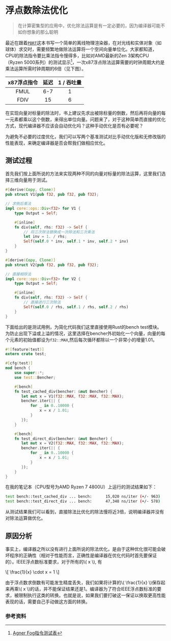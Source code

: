 # 浮点数除法优化

> 在计算密集型的应用中，优化除法运算是有一定必要的，因为编译器可能不如你想象的那么聪明

最近在跟着[`PBRT`]这本书写一个简单的离线物理渲染器，在对光线和实体对象（如球体）求交时，需要频繁地做除法运算将一个空间向量单位化。大家都知道，CPU的除法指令要比乘法指令慢得多，比如对AMD最新的Zen 3架构CPU（Ryzen 5000系列）的测试显示[^1]，一次x87浮点除法运算需要的时钟周期大约是乘法运算所需时钟周期的6倍（见下图）。

[`PBRT`]: https://www.pbr-book.org/3ed-2018/contents

| x87浮点指令 | 延迟 | 1 / 吞吐量 |
| :-:         | :-:  | :-:        |
| FMUL        | 6-7  | 1          |
| FDIV        | 15   | 6          |

在实现向量对标量的除法时，书上建议先求出被除标量的倒数，然后再将向量的每一元素都乘以这个倒数，来得出单位向量。问题来了，对于这种简单而直接的优化方式，现代编译器不应该会自动优化吗？这种手动优化是否有必要呢？

为避免不必要的过度优化，我们可以写两个基准测试对比手动优化版和无修改版的性能表现，来确定编译器是否会帮我们做相应优化。

## 测试过程

首先我们按上面所说的方法来实现两种不同的向量对标量的除法运算，这里我们选择三维向量用于测试。

```rust
#[derive(Copy, Clone)]
pub struct V1(pub f32, pub f32, pub f32);

// 求倒后乘法
impl core::ops::Div<f32> for V1 {
    type Output = Self;

    #[inline]
    fn div(self, rhs: f32) -> Self {
        // 将三次除法替换成一次除法和三次乘法
        let inv = 1. / rhs;
        Self(self.0 * inv, self.1 * inv, self.2 * inv)
    }
}

#[derive(Copy, Clone)]
pub struct V2(pub f32, pub f32, pub f32);

// 直接相除法
impl core::ops::Div<f32> for V2 {
    type Output = Self;

    #[inline]
    fn div(self, rhs: f32) -> Self {
        // 直接进行三次除法
        Self(self.0 / rhs, self.1 / rhs, self.2 / rhs)
    }
}
```

下面给出的是测试用例，为简化代码我们这里直接使用Rust的bench test模块。为防止出现下溢或上溢的情况，这里选择在bencher外初始化一个向量，向量的每个元素的初始值都设为`f32::MAX`,然后每次循环都除以一个非常小的增量1.01。

```rust
#![feature(test)]
extern crate test;

#[cfg(test)]
mod bench {
    use super::*;
    use test::Bencher;

    #[bench]
    fn test_cached_div(bencher: &mut Bencher) {
       let mut x = V1(f32::MAX, f32::MAX, f32::MAX);
       bencher.iter(|| {
           for _ in 0..10000 {
               x = x / 1.01;
           }
       });
    }

    #[bench]
    fn test_direct_div(bencher: &mut Bencher) {
       let mut x = V2(f32::MAX, f32::MAX, f32::MAX);
       bencher.iter(|| {
           for _ in 0..10000 {
               x = x / 1.01;
           }
       });
    }
}
```

在我的笔记本（CPU型号为AMD Ryzen 7 4800U）上运行的测试结果如下：

```bash
test bench::test_cached_div ... bench:      15,020 ns/iter (+/- 963)
test bench::test_direct_div ... bench:      47,348 ns/iter (+/- 578)
```

从测试结果我们可以看到，直接除法比优化的除法慢将近3倍，说明编译器并没有对除法运算做优化。

## 原因分析

事实上，编译器之所以没有进行上面所说的除法优化，是由于这种优化很可能会破坏程序的正确性（相对于性能而言，正确性是编译器在优化代码时首先要保证的）。IEEE浮点数标准要求，对于所有的\\( x \\), 有

\\[ \frac{1}{x} \cdot x = 1 \\]

由于浮点数求倒数有可能发生精度丢失，我们如果将计算的\\( \frac{1}{x} \\)保存起来再乘\\( x \\)的话，并不能保证结果还是1。编译器为了符合IEEE浮点数标准的要求，被限制执行这类的转换。也就是说，如果我们要打破这一保证以换取更高性能表现的话，需要自己手动做这方面的转换。

### 参考资料

[^1]: [Agner Fog指令测试表](https://agner.org/optimize/instruction_tables.pdf)
